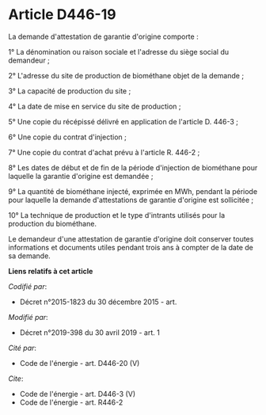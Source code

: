 # Article D446-19

La demande d'attestation de garantie d'origine comporte :

1° La dénomination ou raison sociale et l'adresse du siège social du demandeur ;

2° L'adresse du site de production de biométhane objet de la demande ;

3° La capacité de production du site ;

4° La date de mise en service du site de production ;

5° Une copie du récépissé délivré en application de l'article D. 446-3 ;

6° Une copie du contrat d'injection ;

7° Une copie du contrat d'achat prévu à l'article R. 446-2 ;

8° Les dates de début et de fin de la période d'injection de biométhane pour laquelle la garantie d'origine est demandée ;

9° La quantité de biométhane injecté, exprimée en MWh, pendant la période pour laquelle la demande d'attestations de garantie
d'origine est sollicitée ;

10° La technique de production et le type d'intrants utilisés pour la production du biométhane.

Le demandeur d'une attestation de garantie d'origine doit conserver toutes informations et documents utiles pendant trois ans
à compter de la date de sa demande.

**Liens relatifs à cet article**

_Codifié par_:

  - Décret n°2015-1823 du 30 décembre 2015 - art.

_Modifié par_:

  - Décret n°2019-398 du 30 avril 2019 - art. 1

_Cité par_:

  - Code de l'énergie - art. D446-20 (V)

_Cite_:

  - Code de l'énergie - art. D446-3 (V)
  - Code de l'énergie - art. R446-2
